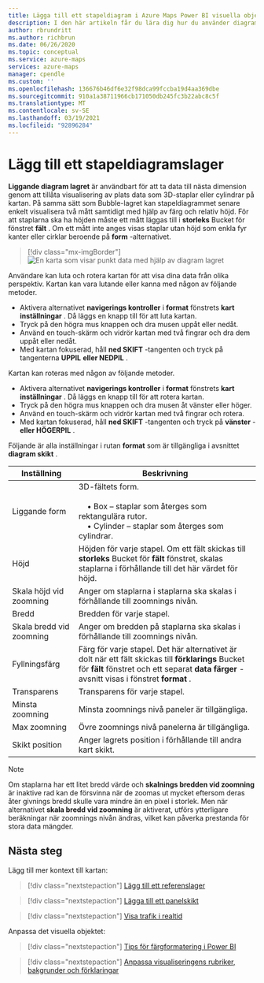```yaml
---
title: Lägga till ett stapeldiagram i Azure Maps Power BI visuella objekt | Microsoft Azure Maps
description: I den här artikeln får du lära dig hur du använder diagram lagret i Microsoft Azure Maps-visualisering för Power BI.
author: rbrundritt
ms.author: richbrun
ms.date: 06/26/2020
ms.topic: conceptual
ms.service: azure-maps
services: azure-maps
manager: cpendle
ms.custom: ''
ms.openlocfilehash: 136676b46df6e32f98dca99fccba19d4aa369dbe
ms.sourcegitcommit: 910a1a38711966cb171050db245fc3b22abc8c5f
ms.translationtype: MT
ms.contentlocale: sv-SE
ms.lasthandoff: 03/19/2021
ms.locfileid: "92896284"
---
```

# <a name="add-a-bar-chart-layer"></a>Lägg till ett stapeldiagramslager

**Liggande diagram lagret** är användbart för att ta data till nästa dimension genom att tillåta visualisering av plats data som 3D-staplar eller cylindrar på kartan. På samma sätt som Bubble-lagret kan stapeldiagrammet senare enkelt visualisera två mått samtidigt med hjälp av färg och relativ höjd. För att staplarna ska ha höjden måste ett mått läggas till i **storleks** Bucket för fönstret **fält** . Om ett mått inte anges visas staplar utan höjd som enkla fyr kanter eller cirklar beroende på **form** -alternativet.

> [!div class="mx-imgBorder"]
> ![En karta som visar punkt data med hjälp av diagram lagret](media/power-bi-visual/bar-chart-layer-styled.png)

Användare kan luta och rotera kartan för att visa dina data från olika perspektiv. Kartan kan vara lutande eller kanna med någon av följande metoder.

-   Aktivera alternativet **navigerings kontroller** i **format** fönstrets **kart inställningar** . Då läggs en knapp till för att luta kartan.
-   Tryck på den högra mus knappen och dra musen uppåt eller nedåt.
-   Använd en touch-skärm och vidrör kartan med två fingrar och dra dem uppåt eller nedåt.
-   Med kartan fokuserad, håll **ned SKIFT** -tangenten och tryck på tangenterna **UPPIL** **eller NEDPIL** .

Kartan kan roteras med någon av följande metoder.

-   Aktivera alternativet **navigerings kontroller** i **format** fönstrets **kart inställningar** . Då läggs en knapp till för att rotera kartan.
-   Tryck på den högra mus knappen och dra musen åt vänster eller höger.
-   Använd en touch-skärm och vidrör kartan med två fingrar och rotera.
-   Med kartan fokuserad, håll **ned SKIFT** -tangenten och tryck på **vänster** - **eller HÖGERPIL** .

Följande är alla inställningar i rutan **format** som är tillgängliga i avsnittet **diagram skikt** .

| Inställning              | Beskrivning      |
|----------------------|------------------|
| Liggande form            | 3D-fältets form.<br/><br/>&nbsp;&nbsp;&nbsp;&nbsp;• Box – staplar som återges som rektangulära rutor.<br/>&nbsp;&nbsp;&nbsp;&nbsp;• Cylinder – staplar som återges som cylindrar. |
| Höjd               | Höjden för varje stapel. Om ett fält skickas till **storleks** Bucket för **fält** fönstret, skalas staplarna i förhållande till det här värdet för höjd. |
| Skala höjd vid zoomning | Anger om staplarna i staplarna ska skalas i förhållande till zoomnings nivån. |
| Bredd                | Bredden för varje stapel.  |
| Skala bredd vid zoomning  | Anger om bredden på staplarna ska skalas i förhållande till zoomnings nivån.  |
| Fyllningsfärg           | Färg för varje stapel. Det här alternativet är dolt när ett fält skickas till **förklarings** Bucket för **fält** fönstret och ett separat **data färger** -avsnitt visas i fönstret **format** . |
| Transparens         | Transparens för varje stapel. |
| Minsta zoomning             | Minsta zoomnings nivå paneler är tillgängliga. |
| Max zoomning             | Övre zoomnings nivå panelerna är tillgängliga. |
| Skikt position       | Anger lagrets position i förhållande till andra kart skikt. |

> [!NOTE]
> Om staplarna har ett litet bredd värde och **skalnings bredden vid zoomning** är inaktive rad kan de försvinna när de zoomas ut mycket eftersom deras åter givnings bredd skulle vara mindre än en pixel i storlek. Men när alternativet **skala bredd vid zoomning** är aktiverat, utförs ytterligare beräkningar när zoomnings nivån ändras, vilket kan påverka prestanda för stora data mängder.

## <a name="next-steps"></a>Nästa steg

Lägg till mer kontext till kartan:

> [!div class="nextstepaction"]
> [Lägg till ett referenslager](power-bi-visual-add-reference-layer.md)

> [!div class="nextstepaction"]
> [Lägga till ett panelskikt](power-bi-visual-add-tile-layer.md)

> [!div class="nextstepaction"]
> [Visa trafik i realtid](power-bi-visual-show-real-time-traffic.md)

Anpassa det visuella objektet:

> [!div class="nextstepaction"]
> [Tips för färgformatering i Power BI](/power-bi/visuals/service-tips-and-tricks-for-color-formatting)

> [!div class="nextstepaction"]
> [Anpassa visualiseringens rubriker, bakgrunder och förklaringar](/power-bi/visuals/power-bi-visualization-customize-title-background-and-legend)
